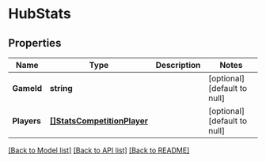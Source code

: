 # HubStats

## Properties
Name | Type | Description | Notes
------------ | ------------- | ------------- | -------------
**GameId** | **string** |  | [optional] [default to null]
**Players** | [**[]StatsCompetitionPlayer**](StatsCompetitionPlayer.md) |  | [optional] [default to null]

[[Back to Model list]](../README.md#documentation-for-models) [[Back to API list]](../README.md#documentation-for-api-endpoints) [[Back to README]](../README.md)

